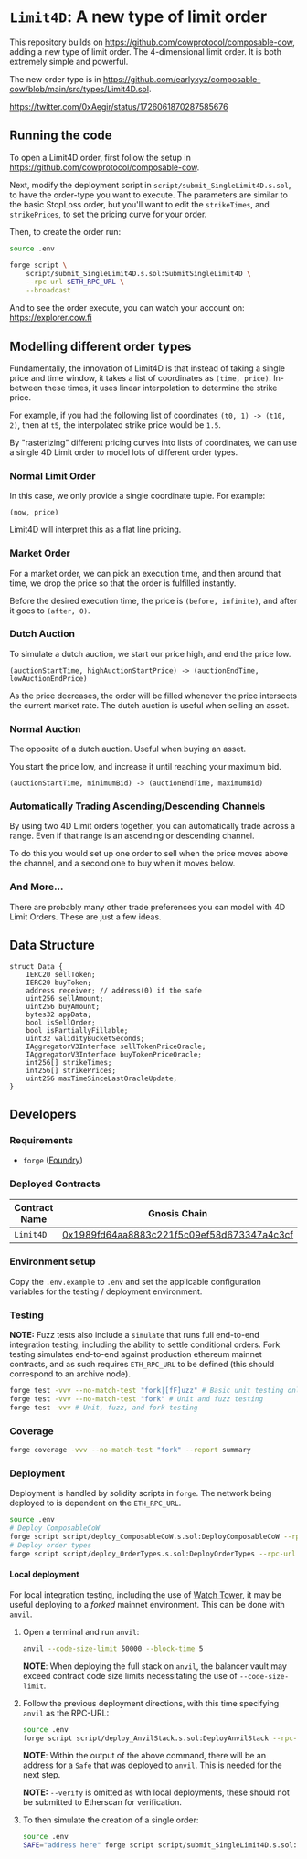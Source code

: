 # `Limit4D`: A new type of limit order

This repository builds on https://github.com/cowprotocol/composable-cow, adding
a new type of limit order. The 4-dimensional limit order. It is both extremely
simple and powerful.

The new order type is in
https://github.com/earlyxyz/composable-cow/blob/main/src/types/Limit4D.sol.

https://twitter.com/0xAegir/status/1726061870287585676

## Running the code

To open a Limit4D order, first follow the setup in https://github.com/cowprotocol/composable-cow.

Next, modify the deployment script in `script/submit_SingleLimit4D.s.sol`, to
have the order-type you want to execute. The parameters are similar to the basic
StopLoss order, but you'll want to edit the `strikeTimes`, and `strikePrices`,
to set the pricing curve for your order.

Then, to create the order run:
```sh
source .env

forge script \
    script/submit_SingleLimit4D.s.sol:SubmitSingleLimit4D \
    --rpc-url $ETH_RPC_URL \
    --broadcast
```

And to see the order execute, you can watch your account on: https://explorer.cow.fi

## Modelling different order types

Fundamentally, the innovation of Limit4D is that instead of taking a single
price and time window, it takes a list of coordinates as `(time, price)`.
In-between these times, it uses linear interpolation to determine the strike
price.

For example, if you had the following list of coordinates `(t0, 1) -> (t10, 2)`,
then at `t5`, the interpolated strike price would be `1.5`.

By "rasterizing" different pricing curves into lists of coordinates, we can use
a single 4D Limit order to model lots of different order types.

### Normal Limit Order

In this case, we only provide a single coordinate tuple. For example:

`(now, price)`

Limit4D will interpret this as a flat line pricing.

### Market Order

For a market order, we can pick an execution time, and then around that time, we drop the price so that the order is fulfilled instantly.

Before the desired execution time, the price is `(before, infinite)`, and after it goes to `(after, 0)`.

### Dutch Auction

To simulate a dutch auction, we start our price high, and end the price low.

`(auctionStartTime, highAuctionStartPrice) -> (auctionEndTime, lowAuctionEndPrice)`

As the price decreases, the order will be filled whenever the price intersects
the current market rate. The dutch auction is useful when selling an asset.

### Normal Auction

The opposite of a dutch auction. Useful when buying an asset.

You start the price low, and increase it until reaching your maximum bid.

`(auctionStartTime, minimumBid) -> (auctionEndTime, maximumBid)`

### Automatically Trading Ascending/Descending Channels

By using two 4D Limit orders together, you can automatically trade across a
range. Even if that range is an ascending or descending channel.

To do this you would set up one order to sell when the price moves above the
channel, and a second one to buy when it moves below.

### And More...

There are probably many other trade preferences you can model with 4D Limit
Orders. These are just a few ideas.

## Data Structure

```solidity=
struct Data {
    IERC20 sellToken;
    IERC20 buyToken;
    address receiver; // address(0) if the safe
    uint256 sellAmount;
    uint256 buyAmount;
    bytes32 appData;
    bool isSellOrder;
    bool isPartiallyFillable;
    uint32 validityBucketSeconds;
    IAggregatorV3Interface sellTokenPriceOracle;
    IAggregatorV3Interface buyTokenPriceOracle;
    int256[] strikeTimes;
    int256[] strikePrices;
    uint256 maxTimeSinceLastOracleUpdate;
}
```

## Developers

### Requirements

- `forge` ([Foundry](https://github.com/foundry-rs/foundry))

### Deployed Contracts

| Contract Name                  | Gnosis Chain                                                                                                           |
| ------------------------------ | ---------------------------------------------------------------------------------------------------------------------- |
| `Limit4D`                     | [0x1989fd64aa8883c221f5c09ef58d673347a4c3cf](https://gnosisscan.io/address/0x1989fd64aa8883c221f5c09ef58d673347a4c3cf) |

### Environment setup

Copy the `.env.example` to `.env` and set the applicable configuration variables for the testing / deployment environment.

### Testing

**NOTE:** Fuzz tests also include a `simulate` that runs full end-to-end integration testing, including the ability to settle conditional orders. Fork testing simulates end-to-end against production ethereum mainnet contracts, and as such requires `ETH_RPC_URL` to be defined (this should correspond to an archive node).

```bash
forge test -vvv --no-match-test "fork|[fF]uzz" # Basic unit testing only
forge test -vvv --no-match-test "fork" # Unit and fuzz testing
forge test -vvv # Unit, fuzz, and fork testing
```

### Coverage

```bash
forge coverage -vvv --no-match-test "fork" --report summary
```

### Deployment

Deployment is handled by solidity scripts in `forge`. The network being deployed to is dependent on the `ETH_RPC_URL`.

```bash
source .env
# Deploy ComposableCoW
forge script script/deploy_ComposableCoW.s.sol:DeployComposableCoW --rpc-url $ETH_RPC_URL --broadcast -vvvv --verify
# Deploy order types
forge script script/deploy_OrderTypes.s.sol:DeployOrderTypes --rpc-url $ETH_RPC_URL --broadcast -vvvv --verify
```

#### Local deployment

For local integration testing, including the use of [Watch Tower](https://github.com/cowprotocol/tenderly-watch-tower), it may be useful deploying to a _forked_ mainnet environment. This can be done with `anvil`.

1. Open a terminal and run `anvil`:

   ```bash
   anvil --code-size-limit 50000 --block-time 5
   ```

   **NOTE**: When deploying the full stack on `anvil`, the balancer vault may exceed contract code size limits necessitating the use of `--code-size-limit`.

2. Follow the previous deployment directions, with this time specifying `anvil` as the RPC-URL:

   ```bash
   source .env
   forge script script/deploy_AnvilStack.s.sol:DeployAnvilStack --rpc-url http://127.0.0.1:8545 --broadcast -vvvv
   ```

   **NOTE**: Within the output of the above command, there will be an address for a `Safe` that was deployed to `anvil`. This is needed for the next step.

   **NOTE:** `--verify` is omitted as with local deployments, these should not be submitted to Etherscan for verification.

3. To then simulate the creation of a single order:

   ```bash
   source .env
   SAFE="address here" forge script script/submit_SingleLimit4D.s.sol:SubmitSingleLimit4D --rpc-url http://127.0.0.1:8545 --broadcast
   ```
